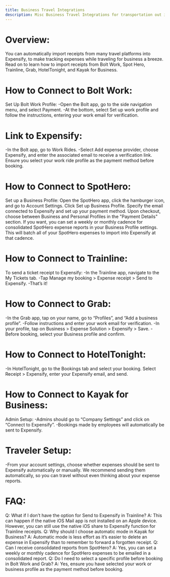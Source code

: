 ```yaml
---
title: Business Travel Integrations
description: Misc Business Travel Integrations for transportation out in the world
---
```

# Overview:
You can automatically import receipts from many travel platforms into Expensify, to make tracking expenses while traveling for business a breeze. Read on to learn how to import receipts from Bolt Work, Spot Hero, Trainline, Grab, HotelTonight, and Kayak for Business.

# How to Connect to Bolt Work:

Set Up Bolt Work Profile:
-Open the Bolt app, go to the side navigation menu, and select Payment.
-At the bottom, select Set up work profile and follow the instructions, entering your work email for verification.

# Link to Expensify:
-In the Bolt app, go to Work Rides.
-Select Add expense provider, choose Expensify, and enter the associated email to receive a verification link.
Ensure you select your work ride profile as the payment method before booking.

# How to Connect to SpotHero:
Set up a Business Profile:
Open the SpotHero app, click the hamburger icon, and go to Account Settings.
Click Set up Business Profile.
Specify the email connected to Expensify and set up your payment method.
Upon checkout, choose between Business and Personal Profiles in the "Payment Details" section.
If you want, you can set a weekly or monthly cadence for consolidated SpotHero expense reports in your Business Profile settings. This will batch all of your SpotHero expenses to import into Expensify at that cadence.

# How to Connect to Trainline:
To send a ticket receipt to Expensify:
-In the Trainline app, navigate to the My Tickets tab.
-Tap Manage my booking > Expense receipt > Send to Expensify.
-That’s it!

# How to Connect to Grab:
-In the Grab app, tap on your name, go to “Profiles”, and “Add a business profile”.
-Follow instructions and enter your work email for verification.
-In your profile, tap on Business > Expense Solution > Expensify > Save.
-Before booking, select your Business profile and confirm.



# How to Connect to HotelTonight:

-In HotelTonight, go to the Bookings tab and select your booking.
Select Receipt > Expensify, enter your Expensify email, and send.


# How to Connect to Kayak for Business:
Admin Setup:
-Admins should go to “Company Settings” and click on “Connect to Expensify”.
-Bookings made by employees will automatically be sent to Expensify.
# Traveler Setup:
-From your account settings, choose whether expenses should be sent to Expensify automatically or manually.
We recommend sending them automatically, so you can travel without even thinking about your expense reports.



# FAQ:
Q: What if I don’t have the option for Send to Expensify in Trainline?
A: This can happen if the native iOS Mail app is not installed on an Apple device. However, you can still use the native iOS share to Expensify function for Trainline receipts.
Q: Why should I choose automatic mode in Kayak for Business?
A: Automatic mode is less effort as it’s easier to delete an expense in Expensify than to remember to forward a forgotten receipt.
Q: Can I receive consolidated reports from SpotHero?
A: Yes, you can set a weekly or monthly cadence for SpotHero expenses to be emailed in a consolidated report.
Q: Do I need to select a specific profile before booking in Bolt Work and Grab?
A: Yes, ensure you have selected your work or business profile as the payment method before booking.
